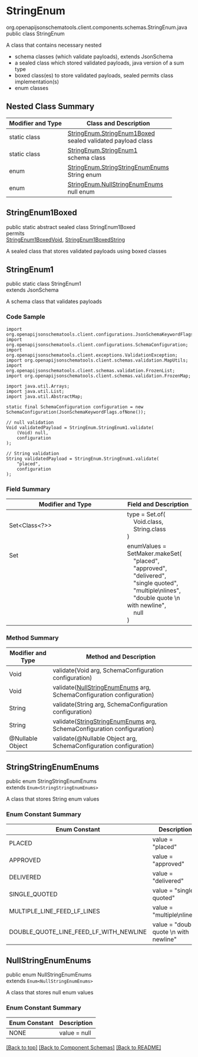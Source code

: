 # StringEnum
org.openapijsonschematools.client.components.schemas.StringEnum.java
public class StringEnum

A class that contains necessary nested
- schema classes (which validate payloads), extends JsonSchema
- a sealed class which stored validated payloads, java version of a sum type
- boxed class(es) to store validated payloads, sealed permits class implementation(s)
- enum classes

## Nested Class Summary
| Modifier and Type | Class and Description |
| ----------------- | ---------------------- |
| static class | [StringEnum.StringEnum1Boxed](#stringenum1boxed)<br> sealed validated payload class |
| static class | [StringEnum.StringEnum1](#stringenum1)<br> schema class |
| enum | [StringEnum.StringStringEnumEnums](#stringstringenumenums)<br>String enum |
| enum | [StringEnum.NullStringEnumEnums](#nullstringenumenums)<br>null enum |

## StringEnum1Boxed
public static abstract sealed class StringEnum1Boxed<br>
permits<br>
[StringEnum1BoxedVoid](#stringenum1boxedvoid),
[StringEnum1BoxedString](#stringenum1boxedstring)

A sealed class that stores validated payloads using boxed classes

## StringEnum1
public static class StringEnum1<br>
extends JsonSchema

A schema class that validates payloads

### Code Sample
```
import org.openapijsonschematools.client.configurations.JsonSchemaKeywordFlags;
import org.openapijsonschematools.client.configurations.SchemaConfiguration;
import org.openapijsonschematools.client.exceptions.ValidationException;
import org.openapijsonschematools.client.schemas.validation.MapUtils;
import org.openapijsonschematools.client.schemas.validation.FrozenList;
import org.openapijsonschematools.client.schemas.validation.FrozenMap;

import java.util.Arrays;
import java.util.List;
import java.util.AbstractMap;

static final SchemaConfiguration configuration = new SchemaConfiguration(JsonSchemaKeywordFlags.ofNone());

// null validation
Void validatedPayload = StringEnum.StringEnum1.validate(
    (Void) null,
    configuration
);

// String validation
String validatedPayload = StringEnum.StringEnum1.validate(
    "placed",
    configuration
);
```

### Field Summary
| Modifier and Type | Field and Description |
| ----------------- | ---------------------- |
| Set<Class<?>> | type = Set.of(<br/>&nbsp;&nbsp;&nbsp;&nbsp;Void.class,<br/>&nbsp;&nbsp;&nbsp;&nbsp;String.class<br/>)<br/> |
| Set<Object> | enumValues = SetMaker.makeSet(<br>&nbsp;&nbsp;&nbsp;&nbsp;"placed",<br>&nbsp;&nbsp;&nbsp;&nbsp;"approved",<br>&nbsp;&nbsp;&nbsp;&nbsp;"delivered",<br>&nbsp;&nbsp;&nbsp;&nbsp;"single quoted",<br>&nbsp;&nbsp;&nbsp;&nbsp;"multiple\nlines",<br>&nbsp;&nbsp;&nbsp;&nbsp;"double quote \n with newline",<br>&nbsp;&nbsp;&nbsp;&nbsp;null<br>)<br> |

### Method Summary
| Modifier and Type | Method and Description |
| ----------------- | ---------------------- |
| Void | validate(Void arg, SchemaConfiguration configuration) |
| Void | validate([NullStringEnumEnums](#nullstringenumenums) arg, SchemaConfiguration configuration) |
| String | validate(String arg, SchemaConfiguration configuration) |
| String | validate([StringStringEnumEnums](#stringstringenumenums) arg, SchemaConfiguration configuration) |
| @Nullable Object | validate(@Nullable Object arg, SchemaConfiguration configuration) |
## StringStringEnumEnums
public enum StringStringEnumEnums<br>
extends `Enum<StringStringEnumEnums>`

A class that stores String enum values

### Enum Constant Summary
| Enum Constant | Description |
| ------------- | ----------- |
| PLACED | value = "placed" |
| APPROVED | value = "approved" |
| DELIVERED | value = "delivered" |
| SINGLE_QUOTED | value = "single quoted" |
| MULTIPLE_LINE_FEED_LF_LINES | value = "multiple\nlines" |
| DOUBLE_QUOTE_LINE_FEED_LF_WITH_NEWLINE | value = "double quote \n with newline" |

## NullStringEnumEnums
public enum NullStringEnumEnums<br>
extends `Enum<NullStringEnumEnums>`

A class that stores null enum values

### Enum Constant Summary
| Enum Constant | Description |
| ------------- | ----------- |
| NONE | value = null |

[[Back to top]](#top) [[Back to Component Schemas]](../../../README.md#Component-Schemas) [[Back to README]](../../../README.md)
